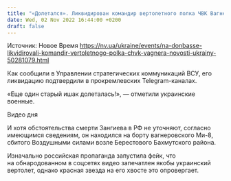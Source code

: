 ```yaml
---
title: "«Долетался». Ликвидирован командир вертолетного полка ЧВК Вагнера"
date: Wed, 02 Nov 2022 16:44:00 +0200
draft: false
---
```

Источник: Новое Время https://nv.ua/ukraine/events/na-donbasse-likvidirovali-komandir-vertoletnogo-polka-chvk-vagnera-novosti-ukrainy-50281079.html


Как сообщили в Управлении стратегических коммуникаций ВСУ, его ликвидацию подтвердили в прокремлевских Telegram-каналах.

«Еще один старый ишак долеталась!», — отметили украинские военные.

 Видео дня   

И хотя обстоятельства смерти Зангиева в РФ не уточняют, согласно имеющимся сведениям, он находился на борту вагнеровского Ми-8, сбитого Воздушными силами возле Берестового Бахмутского района.

Изначально российская пропаганда запустила фейк, что на обнародованном в соцсетях видео запечатлен якобы украинский вертолет, однако красная звезда на его хвосте это опровергает.
